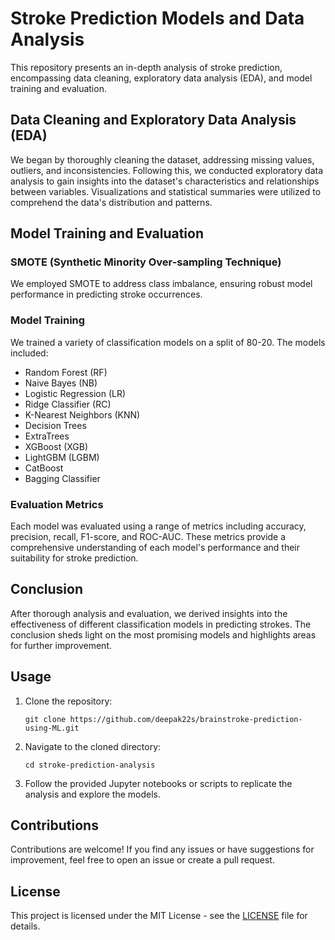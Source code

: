 
# Stroke Prediction Models and Data Analysis

This repository presents an in-depth analysis of stroke prediction, encompassing data cleaning, exploratory data analysis (EDA), and model training and evaluation.

## Data Cleaning and Exploratory Data Analysis (EDA)

We began by thoroughly cleaning the dataset, addressing missing values, outliers, and inconsistencies. Following this, we conducted exploratory data analysis to gain insights into the dataset's characteristics and relationships between variables. Visualizations and statistical summaries were utilized to comprehend the data's distribution and patterns.

## Model Training and Evaluation

### SMOTE (Synthetic Minority Over-sampling Technique)

We employed SMOTE to address class imbalance, ensuring robust model performance in predicting stroke occurrences.

### Model Training

We trained a variety of classification models on a split of 80-20. The models included:
- Random Forest (RF)
- Naive Bayes (NB)
- Logistic Regression (LR)
- Ridge Classifier (RC)
- K-Nearest Neighbors (KNN)
- Decision Trees
- ExtraTrees
- XGBoost (XGB)
- LightGBM (LGBM)
- CatBoost
- Bagging Classifier

### Evaluation Metrics

Each model was evaluated using a range of metrics including accuracy, precision, recall, F1-score, and ROC-AUC. These metrics provide a comprehensive understanding of each model's performance and their suitability for stroke prediction.

## Conclusion

After thorough analysis and evaluation, we derived insights into the effectiveness of different classification models in predicting strokes. The conclusion sheds light on the most promising models and highlights areas for further improvement.

## Usage

1. Clone the repository:
   ```
   git clone https://github.com/deepak22s/brainstroke-prediction-using-ML.git
   ```

2. Navigate to the cloned directory:
   ```
   cd stroke-prediction-analysis
   ```

3. Follow the provided Jupyter notebooks or scripts to replicate the analysis and explore the models.

## Contributions

Contributions are welcome! If you find any issues or have suggestions for improvement, feel free to open an issue or create a pull request.

## License

This project is licensed under the MIT License - see the [LICENSE](LICENSE) file for details.
```
